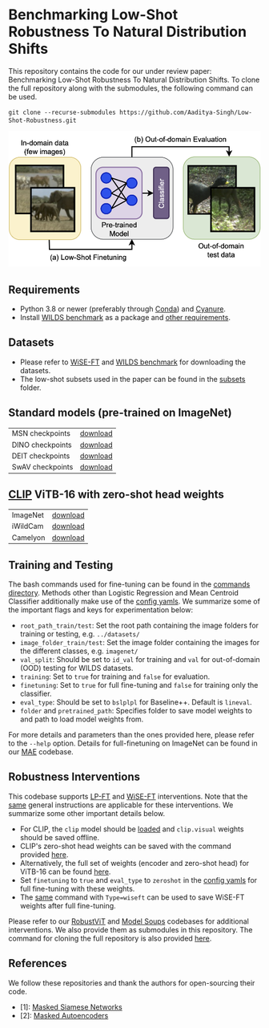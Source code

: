 # Benchmarking Low-Shot Robustness To Natural Distribution Shifts

This repository contains the code for our under review paper: Benchmarking Low-Shot Robustness To Natural Distribution Shifts. To clone the full repository along with the submodules, the following command can be used.
```
git clone --recurse-submodules https://github.com/Aaditya-Singh/Low-Shot-Robustness.git
```

![Results](LSR.png)


## Requirements
* Python 3.8 or newer (preferably through [Conda](https://conda.io/projects/conda/en/latest/user-guide/tasks/manage-python.html)) and [Cyanure](http://thoth.inrialpes.fr/people/mairal/cyanure/welcome.html#installation).
* Install [WILDS benchmark](https://github.com/p-lambda/wilds) as a package and [other requirements](https://github.com/p-lambda/wilds#requirements).


## Datasets
* Please refer to [WiSE-FT](https://github.com/mlfoundations/wise-ft/blob/master/datasets.md) and [WILDS benchmark](https://github.com/p-lambda/wilds#data) for downloading the datasets.
* The low-shot subsets used in the paper can be found in the [subsets](https://github.com/Aaditya-Singh/Low-Shot-Robustness/tree/main/subsets) folder.


## Standard models (pre-trained on ImageNet)
<table>
  <tr>
    <td> MSN checkpoints </td>
    <td><a href="https://github.com/facebookresearch/msn#pre-trained-models">download</a></td>
  </tr>
  <tr>
    <td> DINO checkpoints </td>
    <td><a href="https://github.com/facebookresearch/dino#pretrained-models">download</a></td>
  </tr>
  <tr>
    <td> DEIT checkpoints </td>
    <td><a href="https://github.com/facebookresearch/deit/blob/main/README_deit.md">download</a></td>
  </tr>
  <tr>
    <td> SwAV checkpoints </td>
    <td><a href="https://github.com/facebookresearch/swav#model-zoo">download</a></td>
  </tr>
</table>


## [CLIP](https://github.com/openai/CLIP) ViTB-16 with zero-shot head weights
<table>
  <tr>
    <td> ImageNet </td>
    <td><a href="https://www.dropbox.com/s/93u1tfow7ezmivg/ViTB16_zeroshotinet.pth.tar?dl=0">download</a></td>
  </tr>
  <tr>
    <td> iWildCam </td>
    <td><a href="https://www.dropbox.com/s/m52vsdw7e26xfzj/ViTB16_zeroshotiwc.pth.tar?dl=0">download</a></td>
  </tr>
  <tr>
    <td> Camelyon </td>
    <td><a href="https://www.dropbox.com/s/34xxd2x8vvlhdzp/ViTB16_zeroshotcmlyn.pth.tar?dl=0">download</a></td>
  </tr>
</table>


## Training and Testing

The bash commands used for fine-tuning can be found in the [commands directory](https://github.com/Aaditya-Singh/Low-Shot-Robustness/tree/main/commands). Methods other than Logistic Regression and Mean Centroid Classifier additionally make use of the [config yamls](https://github.com/Aaditya-Singh/Low-Shot-Robustness/tree/main/configs). We summarize some of the important flags and keys for experimentation below:

* `root_path_train/test`: Set the root path containing the image folders for training or testing, e.g. `../datasets/`
* `image_folder_train/test`: Set the image folder containing the images for the different classes, e.g. `imagenet/`
* `val_split`: Should be set to `id_val` for training and `val` for out-of-domain (OOD) testing for WILDS datasets.
* `training`: Set to `true` for training and `false` for evaluation.
* `finetuning`: Set to `true` for full fine-tuning and `false` for training only the classifier.
* `eval_type`: Should be set to `bslplpl` for Baseline++. Default is `lineval`.
* `folder` and `pretrained_path`: Specifies folder to save model weights to and path to load model weights from.

For more details and parameters than the ones provided here, please refer to the `--help` option. Details for full-finetuning on ImageNet can be found in our [MAE](https://github.com/Aaditya-Singh/MAE) codebase.


## Robustness Interventions

This codebase supports [LP-FT](https://arxiv.org/abs/2202.10054) and [WiSE-FT](https://github.com/mlfoundations/wise-ft) interventions. Note that the [same](https://github.com/Aaditya-Singh/Low-Shot-Robustness/#training-and-testing) general instructions are applicable for these interventions. We summarize some other important details below.

- For CLIP, the `clip` model should be [loaded](https://github.com/openai/CLIP#cliploadname-device-jitfalse) and `clip.visual` weights should be saved offline.
- CLIP's zero-shot head weights can be saved with the command provided [here](https://github.com/Aaditya-Singh/Low-Shot-Robustness/blob/main/commands/save_wiseft_weights.sh).
- Alternatively, the full set of weights (encoder and zero-shot head) for ViTB-16 can be found [here](https://github.com/Aaditya-Singh/Low-Shot-Robustness#clip-vitb-16-with-zero-shot-head-weights).
- Set `finetuning` to `true` and `eval_type` to `zeroshot` in the [config yamls](https://github.com/Aaditya-Singh/Low-Shot-Robustness/tree/main/configs) for full fine-tuning with these weights.
- The [same](https://github.com/Aaditya-Singh/Low-Shot-Robustness/blob/main/commands/save_wiseft_weights.sh) command with `Type=wiseft` can be used to save WiSE-FT weights after full fine-tuning.

Please refer to our [RobustViT](https://github.com/Aaditya-Singh/RobustViT) and [Model Soups](https://github.com/ksarangmath/model-soups) codebases for additional interventions. We also provide them as submodules in this repository. The command for cloning the full repository is also provided [here](https://github.com/Aaditya-Singh/Low-Shot-Robustness/#benchmarking-low-shot-robustness-to-natural-distribution-shifts).


## References

We follow these repositories and thank the authors for open-sourcing their code.

- [1]: [Masked Siamese Networks](https://github.com/facebookresearch/msn)
- [2]: [Masked Autoencoders](https://github.com/facebookresearch/mae)
